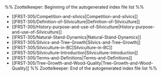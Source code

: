 %% Zoottelkeeper: Beginning of the autogenerated index file list  %%
-  [[FRST-305/Competition-and-silvics|Competition-and-silvics]]
-  [[FRST-305/Definition-of-Silviculture|Definition-of-Silviculture]]
-  [[FRST-305/History-purpose-and-use-of-Silviculture|History-purpose-and-use-of-Silviculture]]
-  [[FRST-305/Natural-Stand-Dynamics|Natural-Stand-Dynamics]]
-  [[FRST-305/Silvics-and-Tree-Growth|Silvics-and-Tree-Growth]]
-  [[FRST-305/Silviculture-in-BC|Silviculture-in-BC]]
-  [[FRST-305/Silviculture-Introduction|Silviculture-Introduction]]
-  [[FRST-305/Terms-and-Definitions|Terms-and-Definitions]]
-  [[FRST-305/Tree-Growth-and-Wood-Quality|Tree-Growth-and-Wood-Quality]]
%% Zoottelkeeper: End of the autogenerated index file list  %%
